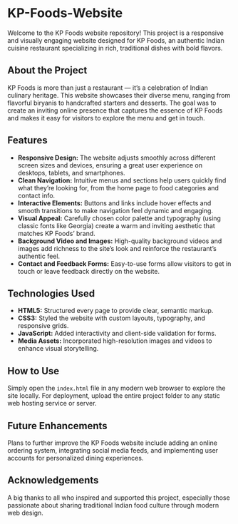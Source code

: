 # KP-Foods-Website

Welcome to the KP Foods website repository! This project is a responsive and visually engaging website designed for KP Foods, an authentic Indian cuisine restaurant specializing in rich, traditional dishes with bold flavors.

## About the Project

KP Foods is more than just a restaurant — it’s a celebration of Indian culinary heritage. This website showcases their diverse menu, ranging from flavorful biryanis to handcrafted starters and desserts. The goal was to create an inviting online presence that captures the essence of KP Foods and makes it easy for visitors to explore the menu and get in touch.

## Features

- **Responsive Design:** The website adjusts smoothly across different screen sizes and devices, ensuring a great user experience on desktops, tablets, and smartphones.
- **Clean Navigation:** Intuitive menus and sections help users quickly find what they’re looking for, from the home page to food categories and contact info.
- **Interactive Elements:** Buttons and links include hover effects and smooth transitions to make navigation feel dynamic and engaging.
- **Visual Appeal:** Carefully chosen color palette and typography (using classic fonts like Georgia) create a warm and inviting aesthetic that matches KP Foods’ brand.
- **Background Video and Images:** High-quality background videos and images add richness to the site’s look and reinforce the restaurant’s authentic feel.
- **Contact and Feedback Forms:** Easy-to-use forms allow visitors to get in touch or leave feedback directly on the website.

## Technologies Used

- **HTML5:** Structured every page to provide clear, semantic markup.
- **CSS3:** Styled the website with custom layouts, typography, and responsive grids.
- **JavaScript:** Added interactivity and client-side validation for forms.
- **Media Assets:** Incorporated high-resolution images and videos to enhance visual storytelling.

## How to Use

Simply open the `index.html` file in any modern web browser to explore the site locally. For deployment, upload the entire project folder to any static web hosting service or server.

## Future Enhancements

Plans to further improve the KP Foods website include adding an online ordering system, integrating social media feeds, and implementing user accounts for personalized dining experiences.

## Acknowledgements

A big thanks to all who inspired and supported this project, especially those passionate about sharing traditional Indian food culture through modern web design.

